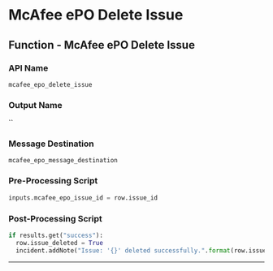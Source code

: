 <!--
    DO NOT MANUALLY EDIT THIS FILE
    THIS FILE IS AUTOMATICALLY GENERATED WITH resilient-sdk codegen
-->

# McAfee ePO Delete Issue

## Function - McAfee ePO Delete Issue

### API Name
`mcafee_epo_delete_issue`

### Output Name
``

### Message Destination
`mcafee_epo_message_destination`

### Pre-Processing Script
```python
inputs.mcafee_epo_issue_id = row.issue_id
```

### Post-Processing Script
```python
if results.get("success"):
  row.issue_deleted = True
  incident.addNote("Issue: '{}' deleted successfully.".format(row.issue_id))
```

---

